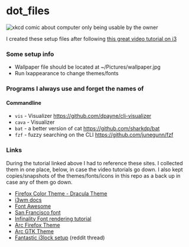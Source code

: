 # dot_files

![xkcd comic about computer only being usable by the owner](https://imgs.xkcd.com/comics/borrow_your_laptop.png)

I created these setup files after following [this great video tutorial on i3](https://www.youtube.com/watch?v=j1I63wGcvU4&list=PL5ze0DjYv5DbCv9vNEzFmP6sU7ZmkGzcf&index=1)

### Some setup info

- Wallpaper file should be located at ~/Pictures/wallpaper.jpg
- Run lxappearance to change themes/fonts

### Programs I always use and forget the names of

#### Commandline

- `vis` - Visualizer https://github.com/dpayne/cli-visualizer
- `cava` - Visualizer
- `bat` - a better version of cat https://github.com/sharkdp/bat
- `fzf` - fuzzy searching on the CLI https://github.com/junegunn/fzf
### Links

During the tutorial linked above I had to reference these sites. I collected them in one place, below, in case the video tutorials go down.
I also kept copies/snapshots of the themes/fonts/icons in this repo as a back up in case any of them go down.

- [Firefox Color Theme - Dracula Theme](https://color.firefox.com/?theme=XQAAAAISAQAAAAAAAABBqYhm849SCia2CaaEGccwS-xNKlhblI1dVO80iLEgqm2yqTSsdv-NZZ89G7FkcQPhvjTI5-W4vYsI8D_gSxXXzpkpS5wtx13PoFH510TuHKNMpC1_zaCQ9NECWAsTWFXsKc4acJkgl7Yv8s8hrZT_rWWmNEG2wY-fvaZkQDCSdHqou5DOaCEDYXrw7bXIn3UOowKi-u-VgIXVhhLc1txib82__lGOuk-fhPaZYOR759K-rQgJcgx8Paf69YCA)
- [i3wm docs](https://i3wm.org/)
- [Font Awesome](https://github.com/FortAwesome/Font-Awesome/releases)
- [San Francisco font](https://github.com/supermarin/YosemiteSanFranciscoFont)
- [Infinality Font rendering tutorial](http://www.webupd8.org/2013/06/better-font-rendering-in-linux-with.html)
- [Arc Firefox Theme](https://github.com/horst3180/arc-firefox-theme)
- [Arc GTK Theme](https://github.com/horst3180/Arc-theme)
- [Fantastic i3lock setup](https://www.reddit.com/r/unixporn/comments/3358vu/i3lock_unixpornworthy_lock_screen) (reddit thread)
